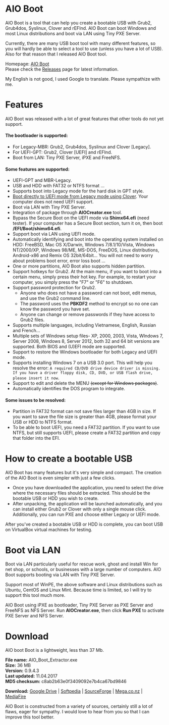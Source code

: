 # AIO Boot
AIO Boot is a tool that can help you create a bootable USB with Grub2, Grub4dos, Syslinux, Clover and rEFInd. AIO Boot can boot Windows and most Linux distributions and boot via LAN using Tiny PXE Server.

Currently, there are many USB boot tool with many different features, so you will hardly be able to select a tool to use (unless you have a lot of USB). Also for that reason that I released AIO Boot tool.

Homepage: [AIO Boot](https://www.sitecuatui.com/aio-boot-v0-9/)<br />
Please check the [Releases](https://github.com/nguyentumine/AIO-Boot/releases) page for latest information.

My English is not good, I used Google to translate. Please sympathize with me.

# Features
AIO Boot was released with a lot of great features that other tools do not yet support.
#### The bootloader is supported:
- For Legacy-MBR: Grub2, Grub4dos, Syslinux and Clover [Legacy].<br />
- For UEFI-GPT: Grub2, Clover [UEFI] and rEFInd.
- Boot from LAN: Tiny PXE Server, iPXE and FreeNFS.

#### Some features are supported:
- UEFI-GPT and MBR-Legacy.
- USB and HDD with FAT32 or NTFS format ...
- Supports boot into Legacy mode for the hard disk in GPT style.
- [Boot directly to UEFI mode from Legacy mode using Clover](https://www.sitecuatui.com/uefi-legacy-clover/). Your computer does not need UEFI support.
- Boot via LAN with Tiny PXE Server.
- Integration of package through **AIOCreator.exe** tool.
- Bypass the Secure Boot on the UEFI mode via **Shimx64.efi** (need tester). If your computer has a Secure Boot section, turn it on, then boot **/EFI/Boot/shimx64.efi**.
- Support boot via LAN using UEFI mode.
- Automatically identifying and boot into the operating system installed on HDD: FreeBSD, Mac OS X/Darwin, Windows 7/8.1/10/Vista, Windows NT/2000/XP, Windows 98/ME, MS-DOS, FreeDOS, Linux distributions, Android-x86 and Remix OS 32bit/64bit... You will not need to worry about problems boot error, error loss boot ...
- One or more partitions, AIO Boot also supports hidden partition.
- Support hotkeys for Grub2. At the main menu, if you want to boot into a certain menu, simply press their hot key. For example, to restart your computer, you simply press the "F7" or "F6" to shutdown.
- Support password protection for Grub2.
  - Anyone who does not have a password can not boot, edit menus, and use the Grub2 command line.
  - The password uses the **PBKDF2** method to encrypt so no one can know the password you have set.
  - Anyone can change or remove passwords if they have access to Grub2 files.
- Supports multiple languages, including Vietnamese, English, Russian and French...
- Multiple sets of Windows setup files- XP, 2000, 2003, Vista, WIndows 7, Server 2008, Windows 8, Server 2012, both 32 and 64 bit versions are supported. Both BIOS and (U)EFI mode are supported.
- Support to restore the Windows bootloader for both Legacy and UEFI mode.
- Supports installing Windows 7 on a USB 3.0 port. This will help you resolve the error: `A required CD/DVD drive device driver is missing. If you have a driver floppy disk, CD, DVD, or USB flash drive, please insert it now`.
- Support to edit and delete the MENU ~~(except for Windows packages)~~.
- Automatically identifies the DOS program to integrate.

#### Some issues to be resolved:
- Partition in FAT32 format can not save files larger than 4GB in size. If you want to save the file size is greater than 4GB, please format your USB or HDD to NTFS format.
- To be able to boot UEFI, you need a FAT32 partition. If you want to use NTFS, but still supports UEFI, please create a FAT32 partition and copy that folder into the EFI.

# How to create a bootable USB
AIO Boot has many features but it's very simple and compact. The creation of the AIO Boot is even simpler with just a few clicks.
- Once you have downloaded the application, you need to select the drive where the necessary files should be extracted. This should be the bootable USB or HDD you wish to create.
- After unpacking, the application will be launched automatically, and you can install either Grub2 or Clover with only a single mouse click. Additionally, you can run PXE and choose either Legacy or UEFI mode.

After you've created a bootable USB or HDD is complete, you can boot USB on VirtualBox virtual machines for testing.

# Boot via LAN
Boot via LAN particularly useful for rescue work, ghost and install Win for net shop, or schools, or businesses with a large number of computers. AIO Boot supports booting via LAN with Tiny PXE Server.

Support most of WinPE, the above software and Linux distributions such as Ubuntu, CentOS and Linux Mint. Because time is limited, so I will try to support this tool much more.

AIO Boot using iPXE as bootloader, Tiny PXE Server as PXE Server and FreeNFS as NFS Server. Run **AIOCreator.exe**, then click **Run PXE** to activate PXE Server and NFS Server.
# Download
AIO boot Boot is a lightweight, less than 37 Mb.

**File name:** AIO_Boot_Extractor.exe<br />
**Size:** 36 MB<br />
**Version:** 0.9.4.3<br />
**Last updated:** 11.04.2017<br />
**MD5 checksum:** c8ab2b63e0f3409092e7b4ca67bd9846<br />

**Download:** [Google Drive](http://www.sitecuatui.com/out/aiogd) | [Softpedia](http://www.softpedia.com/get/System/Boot-Manager-Disk/AIO-Boot.shtml) | [SourceForge](https://sourceforge.net/projects/aioboot/) | [Mega.co.nz](http://www.sitecuatui.com/out/aiobootmega) | [MediaFire](http://www.sitecuatui.com/out/aiobootmf)

AIO Boot is constructed from a variety of sources, certainly still a lot of flaws, eager for sympathy. I would love to hear from you so that I can improve this tool better.